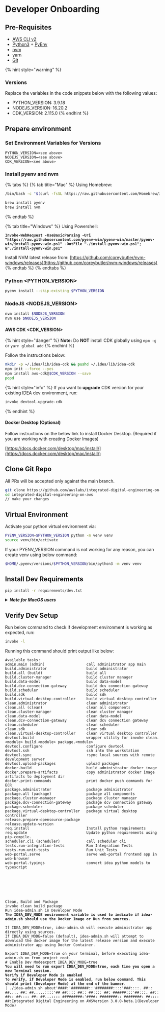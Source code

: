 # Developer Onboarding

## Pre-Requisites

* [AWS CLI v2](https://docs.aws.amazon.com/cli/latest/userguide/getting-started-install.html)
* [Python3](https://www.python.org/downloads/) + [PyEnv](https://github.com/pyenv/pyenv)
* [nvm](https://github.com/nvm-sh/nvm)
* [yarn](https://yarnpkg.com/)
* [Git](https://git-scm.com/downloads)

{% hint style="warning" %}
### Versions

Replace the variables in the code snippets below with the following values:

* PYTHON\_VERSION: 3.9.18
* NODEJS\_VERSION: 16.20.2
* CDK\_VERSION: 2.115.0
{% endhint %}

## Prepare environment

### Set Environment Variables for Versions

```
PYTHON_VERSION=<see above>
NODEJS_VERSION=<see above>
CDK_VERSION=<see above>
```

### Install pyenv and nvm

{% tabs %}
{% tab title="Mac" %}
Using Homebrew:

```bash
/bin/bash -c "$(curl -fsSL https://raw.githubusercontent.com/Homebrew/install/HEAD/install.sh)"

brew install pyenv
brew install nvm
```
{% endtab %}

{% tab title="Windows" %}
Using Powershell:

<pre class="language-powershell"><code class="lang-powershell"><strong>Invoke-WebRequest -UseBasicParsing -Uri "https://raw.githubusercontent.com/pyenv-win/pyenv-win/master/pyenv-win/install-pyenv-win.ps1" -OutFile "./install-pyenv-win.ps1"; &#x26;"./install-pyenv-win.ps1"
</strong></code></pre>

Install NVM latest release from: [https://github.com/coreybutler/nvm-windows/releases](https://github.com/coreybutler/nvm-windows/releases)
{% endtab %}
{% endtabs %}

### Python \<PYTHON\_VERSION>

```bash
pyenv install --skip-existing $PYTHON_VERSION
```

### **NodeJS \<NODEJS\_VERSION>**

```bash
nvm install $NODEJS_VERSION
nvm use $NODEJS_VERSION
```

#### **AWS CDK \<CDK\_VERSION>**

{% hint style="danger" %}
**Note:** Do **NOT** install CDK globally using `npm -g` or `yarn global add`
{% endhint %}

Follow the instructions below:

```bash
mkdir -p ~/.idea/lib/idea-cdk && pushd ~/.idea/lib/idea-cdk
npm init --force --yes
npm install aws-cdk@$CDK_VERSION --save
popd
```

{% hint style="info" %}
If you want to **upgrade** CDK version for your existing IDEA dev environment, run:

```bash
invoke devtool.upgrade-cdk
```
{% endhint %}

#### **Docker Desktop (Optional)**

Follow instructions on the below link to install Docker Desktop. (Required if you are working with creating Docker Images)

[https://docs.docker.com/desktop/mac/install/](https://docs.docker.com/desktop/mac/install/)

## Clone Git Repo

All PRs will be accepted only against the main branch.

```bash
git clone https://github.com/awslabs/integrated-digital-engineering-on-aws.git
cd integrated-digital-engineering-on-aws
// make your changes
```

## Virtual Environment

Activate your python virtual environment via:

```bash
PYENV_VERSION=$PYTHON_VERSION python -m venv venv
source venv/bin/activate
```

If your PYENV\_VERSION command is not working for any reason, you can create venv using below command:

```bash
$HOME/.pyenv/versions/$PYTHON_VERSION/bin/python3 -m venv venv
```

## Install Dev Requirements

```bash
pip install -r requirements/dev.txt
```

<details>

<summary><em><strong>Note for MacOS users</strong></em></summary>

_**BigSur Note:**_ cryptography and orjson library requirements fail to install on MacOS BigSur.

To fix **cryptography**, follow the instructions mentioned here:\
[https://stackoverflow.com/questions/64919326/pip-error-installing-cryptography-on-big-sur](https://stackoverflow.com/questions/64919326/pip-error-installing-cryptography-on-big-sur)

```
env LDFLAGS="-L$(brew --prefix openssl@1.1)/lib" CFLAGS="-I$(brew --prefix openssl@1.1)/include" pip install cryptography==36.0.1
```

To fix **orjson**, run:

```
brew install rust
# Upgrade your pip
python3 -m pip install --upgrade pip
```

</details>

## Verify Dev Setup

Run below command to check if development environment is working as expected, run:

```bash
invoke -l
```

Running this command should print output like below:

<pre><code>Available tasks:
admin.main (admin)                   call administrator app main
build.administrator                  build administrator
build.all (build)                    build all
build.cluster-manager                build cluster manager
build.data-model                     build data-model
build.dcv-connection-gateway         build dcv connection gateway
build.scheduler                      build scheduler
build.sdk                            build sdk
build.virtual-desktop-controller     build virtual desktop controller
clean.administrator                  clean administrator
clean.all (clean)                    clean all components
clean.cluster-manager                clean cluster manager
clean.data-model                     clean data-model
clean.dcv-connection-gateway         clean dcv connection gateway
clean.scheduler                      clean scheduler
clean.sdk                            clean sdk
clean.virtual-desktop-controller     clean virtual desktop controller
devtool.build                        wrapper utility for invoke clean.&#x3C;module> build.&#x3C;module> package.&#x3C;module>
devtool.configure                    configure devtool
devtool.ssh                          ssh into the workstation
devtool.sync                         rsync local sources with remote development server
devtool.upload-packages              upload packages
docker.build                         build administrator docker image
docker.prepare-artifacts             copy administrator docker image artifacts to deployment dir
docker.print-commands                print docker push commands for ECR
package.administrator                package administrator
package.all (package)                package all components
package.cluster-manager              package cluster manager
package.dcv-connection-gateway       package dcv connection gateway
package.scheduler                    package scheduler
package.virtual-desktop-controller   package virtual desktop controller
release.prepare-opensource-package
release.update-version
req.install                          Install python requirements
req.update                           Update python requirements using pip-compile.
scheduler.cli (scheduler)            call scheduler cli
tests.run-integration-tests          Run Integration Tests
tests.run-unit-tests                 Run Unit Tests
web-portal.serve                     serve web-portal frontend app in web-browser
web-portal.typings                   convert idea python models to typescript







Clean, Build and Package
invoke clean build package
Run idea-admin.sh in Developer Mode
<strong>The IDEA_DEV_MODE environment variable is used to indicate if idea-admin.sh should use the Docker Image or Run from sources.
</strong>
If IDEA_DEV_MODE=true, idea-admin.sh will execute administrator app directly using sources.
If IDEA_DEV_MODE=false (default), idea-admin.sh will attempt to download the docker image for the latest release version and execute administrator app using Docker Container.

Export IDEA_DEV_MODE=true on your terminal, before executing idea-admin.sh on from project root.
# Enable Dev Modeexport IDEA_DEV_MODE=true
<strong>You will need to run export IDEA_DEV_MODE=true, each time you open a new Terminal session.
</strong><strong>Verify if Developer Mode is enabled
</strong><strong>To verify, if Developer Mode is enabled, run below command. This should print (Developer Mode) at the end of the banner.
</strong>| ./idea-admin.sh about'####:'########::'########::::'###::::. ##:: ##.... ##: ##.....::::'## ##:::: ##:: ##:::: ##: ######:::'##:::. ##:: ##:: ##:::: ##: ##...:::: #########:'####: ########:: ########: ##:::: ##:Integrated Digital Engineering on AWSVersion 3.0.0-beta.1(Developer Mode)
</code></pre>
